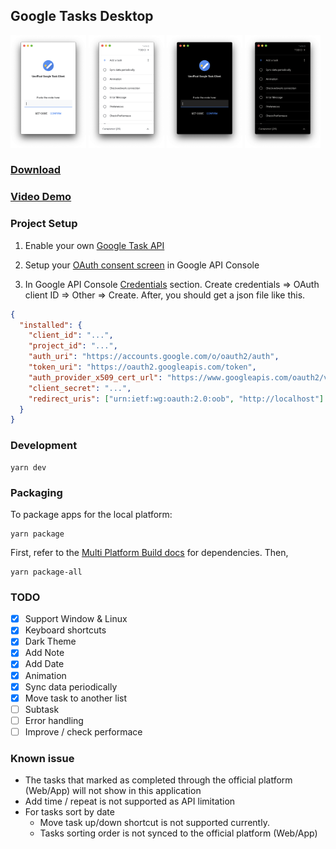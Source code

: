 ## Google Tasks Desktop

<div>
  <img src="./screenshot/1.png" width="24%">
  <img src="./screenshot/2.png" width="24%">
  <img src="./screenshot/3.png" width="24%">
  <img src="./screenshot/4.png" width="24%">
</div>

### [Download](https://github.com/Pong420/google-tasks-desktop/releases)

### [Video Demo](https://pong420.github.io/google-tasks-desktop/demo.mp4)

### Project Setup

1. Enable your own [Google Task API](https://console.developers.google.com/apis/library/tasks.googleapis.com)

2. Setup your [OAuth consent screen](https://console.developers.google.com/apis/credentials/consent) in Google API Console

3. In Google API Console [Credentials](https://console.developers.google.com/apis/credentials) section.
   Create credentials => OAuth client ID => Other => Create. After, you should get a json file like this.

```json
{
  "installed": {
    "client_id": "...",
    "project_id": "...",
    "auth_uri": "https://accounts.google.com/o/oauth2/auth",
    "token_uri": "https://oauth2.googleapis.com/token",
    "auth_provider_x509_cert_url": "https://www.googleapis.com/oauth2/v1/certs",
    "client_secret": "...",
    "redirect_uris": ["urn:ietf:wg:oauth:2.0:oob", "http://localhost"]
  }
}
```

### Development

```
yarn dev
```

### Packaging

To package apps for the local platform:

```
yarn package
```

First, refer to the [Multi Platform Build docs](https://www.electron.build/multi-platform-build) for dependencies. Then,

```
yarn package-all
```

### TODO

- [x] Support Window & Linux
- [x] Keyboard shortcuts
- [x] Dark Theme
- [x] Add Note
- [x] Add Date
- [x] Animation
- [x] Sync data periodically
- [x] Move task to another list
- [ ] Subtask
- [ ] Error handling
- [ ] Improve / check performace

### Known issue

- The tasks that marked as completed through the official platform (Web/App) will not show in this application
- Add time / repeat is not supported as API limitation
- For tasks sort by date
  - Move task up/down shortcut is not supported currently.
  - Tasks sorting order is not synced to the official platform (Web/App)
